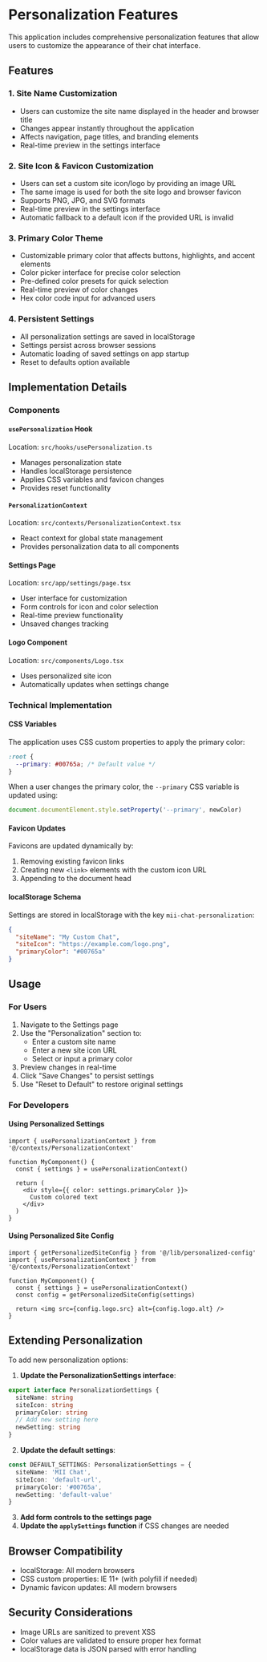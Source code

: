 # Personalization Features

This application includes comprehensive personalization features that allow users to customize the appearance of their chat interface.

## Features

### 1. Site Name Customization
- Users can customize the site name displayed in the header and browser title
- Changes appear instantly throughout the application
- Affects navigation, page titles, and branding elements
- Real-time preview in the settings interface

### 2. Site Icon & Favicon Customization
- Users can set a custom site icon/logo by providing an image URL
- The same image is used for both the site logo and browser favicon
- Supports PNG, JPG, and SVG formats
- Real-time preview in the settings interface
- Automatic fallback to a default icon if the provided URL is invalid

### 3. Primary Color Theme
- Customizable primary color that affects buttons, highlights, and accent elements
- Color picker interface for precise color selection
- Pre-defined color presets for quick selection
- Real-time preview of color changes
- Hex color code input for advanced users

### 4. Persistent Settings
- All personalization settings are saved in localStorage
- Settings persist across browser sessions
- Automatic loading of saved settings on app startup
- Reset to defaults option available

## Implementation Details

### Components

#### `usePersonalization` Hook
Location: `src/hooks/usePersonalization.ts`
- Manages personalization state
- Handles localStorage persistence
- Applies CSS variables and favicon changes
- Provides reset functionality

#### `PersonalizationContext`
Location: `src/contexts/PersonalizationContext.tsx`
- React context for global state management
- Provides personalization data to all components

#### Settings Page
Location: `src/app/settings/page.tsx`
- User interface for customization
- Form controls for icon and color selection
- Real-time preview functionality
- Unsaved changes tracking

#### Logo Component
Location: `src/components/Logo.tsx`
- Uses personalized site icon
- Automatically updates when settings change

### Technical Implementation

#### CSS Variables
The application uses CSS custom properties to apply the primary color:
```css
:root {
  --primary: #00765a; /* Default value */
}
```

When a user changes the primary color, the `--primary` CSS variable is updated using:
```javascript
document.documentElement.style.setProperty('--primary', newColor)
```

#### Favicon Updates
Favicons are updated dynamically by:
1. Removing existing favicon links
2. Creating new `<link>` elements with the custom icon URL
3. Appending to the document head

#### localStorage Schema
Settings are stored in localStorage with the key `mii-chat-personalization`:
```json
{
  "siteName": "My Custom Chat",
  "siteIcon": "https://example.com/logo.png",
  "primaryColor": "#00765a"
}
```

## Usage

### For Users
1. Navigate to the Settings page
2. Use the "Personalization" section to:
   - Enter a custom site name
   - Enter a new site icon URL
   - Select or input a primary color
3. Preview changes in real-time
4. Click "Save Changes" to persist settings
5. Use "Reset to Default" to restore original settings

### For Developers

#### Using Personalized Settings
```tsx
import { usePersonalizationContext } from '@/contexts/PersonalizationContext'

function MyComponent() {
  const { settings } = usePersonalizationContext()
  
  return (
    <div style={{ color: settings.primaryColor }}>
      Custom colored text
    </div>
  )
}
```

#### Using Personalized Site Config
```tsx
import { getPersonalizedSiteConfig } from '@/lib/personalized-config'
import { usePersonalizationContext } from '@/contexts/PersonalizationContext'

function MyComponent() {
  const { settings } = usePersonalizationContext()
  const config = getPersonalizedSiteConfig(settings)
  
  return <img src={config.logo.src} alt={config.logo.alt} />
}
```

## Extending Personalization

To add new personalization options:

1. **Update the PersonalizationSettings interface**:
```typescript
export interface PersonalizationSettings {
  siteName: string
  siteIcon: string
  primaryColor: string
  // Add new setting here
  newSetting: string
}
```

2. **Update the default settings**:
```typescript
const DEFAULT_SETTINGS: PersonalizationSettings = {
  siteName: 'MII Chat',
  siteIcon: 'default-url',
  primaryColor: '#00765a',
  newSetting: 'default-value'
}
```

3. **Add form controls to the settings page**
4. **Update the `applySettings` function** if CSS changes are needed

## Browser Compatibility

- localStorage: All modern browsers
- CSS custom properties: IE 11+ (with polyfill if needed)
- Dynamic favicon updates: All modern browsers

## Security Considerations

- Image URLs are sanitized to prevent XSS
- Color values are validated to ensure proper hex format
- localStorage data is JSON parsed with error handling